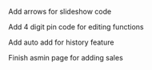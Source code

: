 
Add arrows for slideshow code

Add 4 digit pin code for editing functions

Add auto add for history feature

Finish asmin page for adding sales


